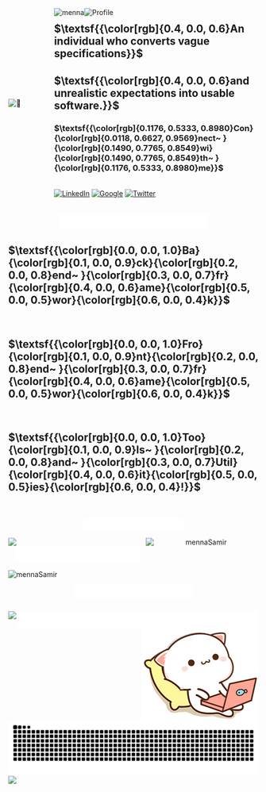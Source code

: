 <div style="display: flex; justify-content: space-between; align-items: center;">
   <img align="right" src="assets/k6CHuxRFGuOvexSid5MXBD8qYcLln0zh6pZdUwOKgWsVbjPH.gif" width="390" alt="🦑" />
  <div>
    <img align="left" src="https://utfs.io/f/k6CHuxRFGuOvmt38XLgOG3y980JQr2McgNAfaeRCSHjnp76Z" alt="menna" />
    <img align="left" src="https://utfs.io/f/k6CHuxRFGuOvFQep2YCDec2uQI9po8jyWkBg1wUi4XsCzZat" alt="Profile" />

## $\textsf{{\color[rgb]{0.4, 0.0, 0.6}An individual who converts vague specifications}}$

## $\textsf{{\color[rgb]{0.4, 0.0, 0.6}and unrealistic expectations into usable software.}}$

### $\textsf{{\color[rgb]{0.1176, 0.5333, 0.8980}Con}{\color[rgb]{0.0118, 0.6627, 0.9569}nect~ }{\color[rgb]{0.1490, 0.7765, 0.8549}wi}{\color[rgb]{0.1490, 0.7765, 0.8549}th~ }{\color[rgb]{0.1176, 0.5333, 0.8980}me}}$

<br/>
    <a href="https://www.linkedin.com/in/menna-samir-3a391a127/" target="_blank"><img src="https://utfs.io/f/k6CHuxRFGuOvCq4g3MzwwGlHKiAjydI6BOoFDSae5c3srY9R" alt="LinkedIn" width="40" /></a>
    <a href="mailto:menna20.samir@gmail.com" target="_blank">  <img src="https://utfs.io/f/k6CHuxRFGuOvSSirT3phbueVXDx6p1O04Hvy9CoPQfcRwtk8" alt="Google" width="40" /></a>
    <a href="https://x.com/MennaMoham13513" target="_blank"> <img src="https://utfs.io/f/k6CHuxRFGuOvfMZeyKWOeqT1iPAl5GnWOX03FD8QULmhvYwf" alt="Twitter" width="40" /></a>
  </div>
</div>
<br />
<p align="center" width="100%">
<img src="assets/Languages_Frameworks_Tools_Abilities.svg" width="60%" height="20%" alt="title" />
</p>

## $\textsf{{\color[rgb]{0.0, 0.0, 1.0}Ba}{\color[rgb]{0.1, 0.0, 0.9}ck}{\color[rgb]{0.2, 0.0, 0.8}end~ }{\color[rgb]{0.3, 0.0, 0.7}fr}{\color[rgb]{0.4, 0.0, 0.6}ame}{\color[rgb]{0.5, 0.0, 0.5}wor}{\color[rgb]{0.6, 0.0, 0.4}k}}$

<p align="center">
    <img src="https://skillicons.dev/icons?i=c,cs,py,dotnet,flask,nestjs,nodejs,graphql,postgres,mysql,prisma,rabbitmq,jest"  alt=""/>
</p>

## $\textsf{{\color[rgb]{0.0, 0.0, 1.0}Fro}{\color[rgb]{0.1, 0.0, 0.9}nt}{\color[rgb]{0.2, 0.0, 0.8}end~ }{\color[rgb]{0.3, 0.0, 0.7}fr}{\color[rgb]{0.4, 0.0, 0.6}ame}{\color[rgb]{0.5, 0.0, 0.5}wor}{\color[rgb]{0.6, 0.0, 0.4}k}}$

<p align="center">
    <img src="https://skillicons.dev/icons?i=nextjs,html,css,js,ts,bootstrap,tailwind,sass,jquery,threejs,react,redis,redux,regex,figma,xd"  alt=""/>
</p>

## $\textsf{{\color[rgb]{0.0, 0.0, 1.0}Too}{\color[rgb]{0.1, 0.0, 0.9}ls~ }{\color[rgb]{0.2, 0.0, 0.8}and~ }{\color[rgb]{0.3, 0.0, 0.7}Util}{\color[rgb]{0.4, 0.0, 0.6}it}{\color[rgb]{0.5, 0.0, 0.5}ies}{\color[rgb]{0.6, 0.0, 0.4}!}}$

<p align="center">
    <img src="https://skillicons.dev/icons?i=vim,bash,emacs,git,github,heroku,linux,md,nginx,notion,npm,prisma,gulp,vercel,vim,postman,cmake,docker"  alt=""/>
</p>
<p align="center" width="100%">
<img align="center" src="assets/Github_State.svg" width="40%" height="20%" alt="state" />
</p>
<div align="center" width="100%">
    <img align="left" src="https://github-readme-stats.vercel.app/api?username=Menna-Sammir&border_radius=20&show_icons=true&theme=transparent&title_color=EC4899&icon_color=EC4899&rank_icon=github&ring_color=EC4899&text_color=434d58" width="45%" />
     <img align="right" width="45%" src="https://streak-stats.demolab.com?user=Menna-Sammir&border_radius=20&short_numbers=true&stroke=EC4899&fire=EC4899&currStreakLabel=EC4899&ring=EC4899" alt="mennaSamir" />
</div>

<p align="center" width="100%">
<img align="center" src="assets/Github_profile_Trophy.svg" width="50%" height="20%" alt="state" />
</p>
<img align="center" src="https://github-profile-trophy.vercel.app/?username=Menna-Sammir" width="100%" alt="mennaSamir" />


<div align="center"  width="100%" style="padding: 10px;">
<img align="center" src="assets/Problem_solving_State.svg" width="50%" height="20%" alt="state" />
</div>
<p align="center" width="100%">
    <img align="left" src="https://leetcard.jacoblin.cool/mennaSamirr?radius=20" />
    <img align="right" src="assets/8d2ca07f421f05dbb51fcef0a6cab7f4_MD5.gif" alt="Coding Animation" />
</p>
<p align="center" width="100%">
<img align="center" src="assets/Latest_Blog_Post.svg" width="50%" height="20%" alt="state" />
</p>
<br />
<p align="center" width="100%">
<!-- BLOG-POST-LIST:START -->

<!-- BLOG-POST-LIST:END -->
</p>
<br/>
<img align="center" src="https://github.com/Menna-Sammir/Menna-Sammir/blob/output/github-contribution-grid-snake.svg" width="100%" />

<img align="center" src="https://capsule-render.vercel.app/api?type=waving&height=200&color=gradient&section=footer&reversal=true&textBg=false" width="100%" />

